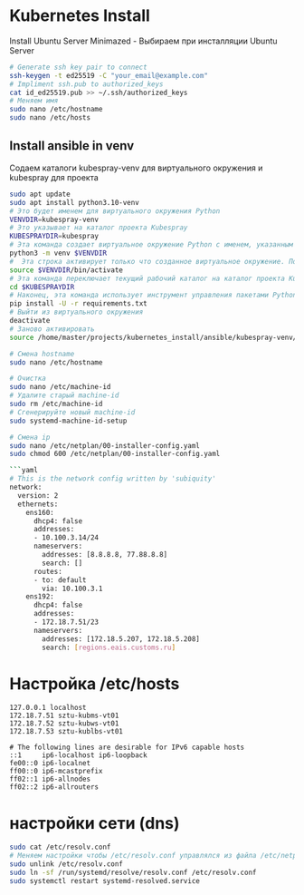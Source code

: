 # Kubernetes Install

Install Ubuntu Server Minimazed - Выбираем при инсталляции Ubuntu Server

```bash
# Generate ssh key pair to connect
ssh-keygen -t ed25519 -C "your_email@example.com"
# Impliment ssh.pub to authorized_keys
cat id_ed25519.pub >> ~/.ssh/authorized_keys
# Меняем имя
sudo nano /etc/hostname
sudo nano /etc/hosts
```

## Install ansible in venv  
Содаем каталоги kubespray-venv для виртуального окружения и kubespray для проекта
```bash
sudo apt update
sudo apt install python3.10-venv
# Это будет именем для виртуального окружения Python
VENVDIR=kubespray-venv
# Это указывает на каталог проекта Kubespray
KUBESPRAYDIR=kubespray
# Эта команда создает виртуальное окружение Python с именем, указанным в переменной VENVDIR
python3 -m venv $VENVDIR
#  Эта строка активирует только что созданное виртуальное окружение. После выполнения этой команды ваш командный интерпретатор будет использовать Python и установленные пакеты из виртуального окружения.
source $VENVDIR/bin/activate
# Эта команда переключает текущий рабочий каталог на каталог проекта Kubespray, указанный в переменной KUBESPRAYDIR
cd $KUBESPRAYDIR
# Наконец, эта команда использует инструмент управления пакетами Python pip для установки или обновления пакетов, перечисленных в файле requirements.txt. Эти пакеты представляют собой зависимости проекта Kubespray
pip install -U -r requirements.txt
# Выйти из виртуального окружения
deactivate
# Заново активировать
source /home/master/projects/kubernetes_install/ansible/kubespray-venv/bin/activate
```

```bash
# Смена hostname
sudo nano /etc/hostname

# Очистка
sudo nano /etc/machine-id
# Удалите старый machine-id
sudo rm /etc/machine-id
# Сгенерируйте новый machine-id
sudo systemd-machine-id-setup

# Смена ip
sudo nano /etc/netplan/00-installer-config.yaml
sudo chmod 600 /etc/netplan/00-installer-config.yaml

```yaml
# This is the network config written by 'subiquity'
network:
  version: 2
  ethernets:
    ens160:
      dhcp4: false
      addresses:
      - 10.100.3.14/24
      nameservers:
        addresses: [8.8.8.8, 77.88.8.8]
        search: []
      routes:
      - to: default
        via: 10.100.3.1
    ens192:
      dhcp4: false
      addresses:
      - 172.18.7.51/23
      nameservers:
        addresses: [172.18.5.207, 172.18.5.208]
        search: [regions.eais.customs.ru]
```

# Настройка /etc/hosts
```text
127.0.0.1 localhost
172.18.7.51 sztu-kubms-vt01
172.18.7.52 sztu-kubws-vt01
172.18.7.53 sztu-kublbs-vt01

# The following lines are desirable for IPv6 capable hosts
::1     ip6-localhost ip6-loopback
fe00::0 ip6-localnet
ff00::0 ip6-mcastprefix
ff02::1 ip6-allnodes
ff02::2 ip6-allrouters
```

# настройки сети (dns)
```bash
sudo cat /etc/resolv.conf
# Меняем настройки чтобы /etc/resolv.conf управлялся из файла /etc/netplan/00-installer-config.yaml
sudo unlink /etc/resolv.conf
sudo ln -sf /run/systemd/resolve/resolv.conf /etc/resolv.conf
sudo systemctl restart systemd-resolved.service
```
